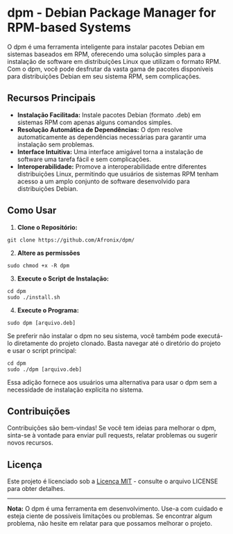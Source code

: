 # dpm - Debian Package Manager for RPM-based Systems

O dpm é uma ferramenta inteligente para instalar pacotes Debian em sistemas baseados em RPM, oferecendo uma solução simples para a instalação de software em distribuições Linux que utilizam o formato RPM. Com o dpm, você pode desfrutar da vasta gama de pacotes disponíveis para distribuições Debian em seu sistema RPM, sem complicações.

## Recursos Principais

- **Instalação Facilitada:** Instale pacotes Debian (formato .deb) em sistemas RPM com apenas alguns comandos simples.
- **Resolução Automática de Dependências:** O dpm resolve automaticamente as dependências necessárias para garantir uma instalação sem problemas.
- **Interface Intuitiva:** Uma interface amigável torna a instalação de software uma tarefa fácil e sem complicações.
- **Interoperabilidade:** Promove a interoperabilidade entre diferentes distribuições Linux, permitindo que usuários de sistemas RPM tenham acesso a um amplo conjunto de software desenvolvido para distribuições Debian.

## Como Usar

1. **Clone o Repositório:**
```shell
git clone https://github.com/Afronix/dpm/
```
2. **Altere as permissões**
```shell
sudo chmod +x -R dpm
```
3. **Execute o Script de Instalação:**
```shell
cd dpm
sudo ./install.sh
```
4. **Execute o Programa:**
```shell
sudo dpm [arquivo.deb]
```


Se preferir não instalar o dpm no seu sistema, você também pode executá-lo diretamente do projeto clonado. Basta navegar até o diretório do projeto e usar o script principal:
```shell
cd dpm
sudo ./dpm [arquivo.deb]
```

Essa adição fornece aos usuários uma alternativa para usar o dpm sem a necessidade de instalação explícita no sistema.


## Contribuições

Contribuições são bem-vindas! Se você tem ideias para melhorar o dpm, sinta-se à vontade para enviar pull requests, relatar problemas ou sugerir novos recursos.

## Licença

Este projeto é licenciado sob a [Licença MIT](https://opensource.org/licenses/MIT) - consulte o arquivo LICENSE para obter detalhes.

---

**Nota:** O dpm é uma ferramenta em desenvolvimento. Use-a com cuidado e esteja ciente de possíveis limitações ou problemas. Se encontrar algum problema, não hesite em relatar para que possamos melhorar o projeto.
